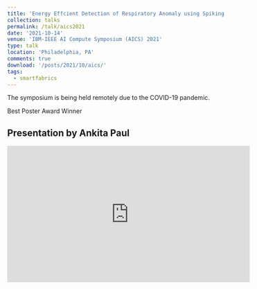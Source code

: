 ```yaml
---
title: 'Energy Effcient Detection of Respiratory Anomaly using Spiking Neural Networks'
collection: talks
permalink: /talk/aics2021
date: '2021-10-14'
venue: 'IBM-IEEE AI Compute Symposium (AICS) 2021'
type: talk
location: 'Philadelphia, PA'
comments: true
download: '/posts/2021/10/aics/'
tags:
  - smartfabrics
---
```


The symposium is being held remotely due to the COVID-19 pandemic.  

Best Poster Award Winner

## Presentation by Ankita Paul

<iframe width="560" height="315" src="https://www.youtube.com/embed/LqckBzpUVu4" frameborder="0" allow="encrypted-media" allowfullscreen></iframe>
